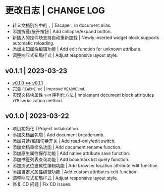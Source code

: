 # 更改日志 | CHANGE LOG

- 转义文档别名中的 `,` | Escape `,` in document alias.
- 添加折叠/展开按钮 | Add collapse/expand button.
- 新插入的挂件块支持自动重新加载 | Newly inserted widget block supports automatic reloading.
- 添加未知属性编辑功能 | Add edit function for unknown attribute.
- 调整响应式布局样式 | Adjust responsive layout style.

## v0.1.1 | 2023-03-23

- [v0.1.0 <=> v0.1.1](https://github.com/Zuoqiu-Yingyi/widget-metadata/compare/v0.1.0...v0.1.1)
- 完善 `README.md` | Improve `README.md`.
- 实现文档块属性 `YFM` 序列化方法 | Implement document block attributes `YFM` serialization method.

## v0.1.0 | 2023-03-22

- 项目初始化 | Project initialization.
- 添加文档面包屑 | Add document breadcrumb.
- 添加只读/编辑切换开关 | Add read-only/edit switch.
- 添加文档重命名功能 | Add document rename function.
- 添加原生属性保存功能 | Add native attribute save function.
- 添加书签列表查询功能 | Add bookmark list query function.
- 添加浏览位置属性编辑功能 | Add browser location attribute edit function.
- 添加自定义属性编辑功能 | Add custom attributes edit function.
- 调整响应式布局样式 | Adjust responsive layout style.
- 修复 CD 问题 | Fix CD issues.
